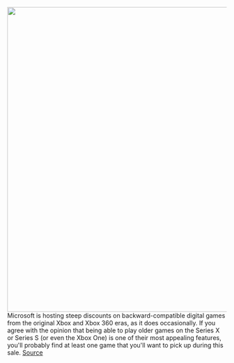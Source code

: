 <img src='https://cdn.vox-cdn.com/thumbor/qHY9hRz_eoOwunsQhSgQstlWInk=/0x0:1245x585/1200x800/filters:focal(481x233:679x431)/cdn.vox-cdn.com/uploads/chorus_image/image/70412024/gallery-1458823402-red-dead-redemption-2-does-it-star-john-marston-s-son-out-for-revenge-red-dead-redempti-424515.0.0.jpg' width='700px' /><br/>
Microsoft is hosting steep discounts on backward-compatible digital games from the original Xbox and Xbox 360 eras, as it does occasionally. If you agree with the opinion that being able to play older games on the Series X or Series S (or even the Xbox One) is one of their most appealing features, you'll probably find at least one game that you'll want to pick up during this sale.
<a href='https://www.theverge.com/good-deals/2022/1/20/22892969/xbox-games-360-original-backward-compatible-digital-sale-deal-microsoft'> Source <a/>
